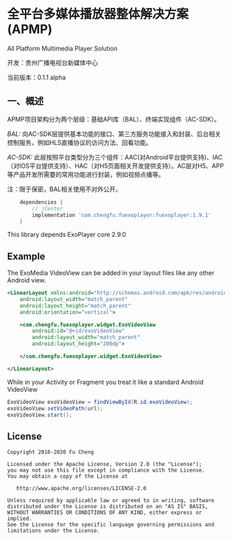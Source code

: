 # 全平台多媒体播放器整体解决方案(APMP)
All Platform Multimedia Player Solution

开发：贵州广播电视台新媒体中心

当前版本：0.1.1 alpha

## 一、概述
APMP项目架构分为两个层级：基础API库（BAL）、终端实现组件（AC-SDK）。

*BAL:* 向AC-SDK层提供基本功能的接口、第三方服务功能接入和封装、后台相关控制服务，例如HLS直播协议的访问方法、回看功能。

*AC-SDK:* 此层按照平台类型分为三个组件：AAC(对Android平台提供支持)、IAC（对IOS平台提供支持）、HAC（对H5页面相关开发提供支持）。AC层对H5、APP等产品开发所需要的常用功能进行封装，例如视频点播等。

注：限于保密，BAL相关使用不对外公开。
```groovy
    dependencies {
        // jCenter
        implementation 'com.chengfu.fuexoplayer:fuexoplayer:1.9.1'
    }
```
This library depends ExoPlayer core 2.9.0

## Example
The ExoMedia VideoView can be added in your layout files like any other Android view.

```xml
<LinearLayout xmlns:android="http://schemas.android.com/apk/res/android"
    android:layout_width="match_parent"
    android:layout_height="match_parent"
    android:orientation="vertical">

    <com.chengfu.fuexoplayer.widget.ExoVideoView
        android:id="@+id/exoVideoView"
        android:layout_width="match_parent"
        android:layout_height="200dp">

    </com.chengfu.fuexoplayer.widget.ExoVideoView>

</LinearLayout>
```

While in your Activity or Fragment you treat it like a standard Android VideoView

```java
ExoVideoView exoVideoView = findViewById(R.id.exoVideoView);
exoVideoView.setVideoPath(url);
exoVideoView.start();
```

License
-------
    Copyright 2016-2020 Fu Cheng

    Licensed under the Apache License, Version 2.0 (the "License");
    you may not use this file except in compliance with the License.
    You may obtain a copy of the License at

       http://www.apache.org/licenses/LICENSE-2.0

    Unless required by applicable law or agreed to in writing, software
    distributed under the License is distributed on an "AS IS" BASIS,
    WITHOUT WARRANTIES OR CONDITIONS OF ANY KIND, either express or implied.
    See the License for the specific language governing permissions and
    limitations under the License.
